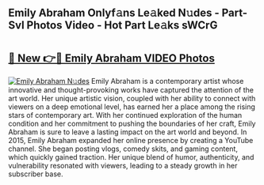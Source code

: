 ## Emily Abraham Onlyf𝚊ns Le𝚊ked N𝚞des - Part-Svl Photos Video - Hot Part Le𝚊ks sWCrG

# <h2><a href="http://ab63669.deff.icu/?id=Emily+Abraham">🔗 New 👉🔴 Emily Abraham VIDEO Photos</a></h2>

[![Emily Abraham N𝚞des](https://i.imgur.com/rIISA9y.gif)](http://ab63669.deff.icu/?id=Emily+Abraham)
Emily Abraham is a contemporary artist whose innovative and thought-provoking works have captured the attention of the art world. Her unique artistic vision, coupled with her ability to connect with viewers on a deep emotional level, has earned her a place among the rising stars of contemporary art. With her continued exploration of the human condition and her commitment to pushing the boundaries of her craft, Emily Abraham is sure to leave a lasting impact on the art world and beyond. In 2015, Emily Abraham expanded her online presence by creating a YouTube channel. She began posting vlogs, comedy skits, and gaming content, which quickly gained traction. Her unique blend of humor, authenticity, and vulnerability resonated with viewers, leading to a steady growth in her subscriber base.
